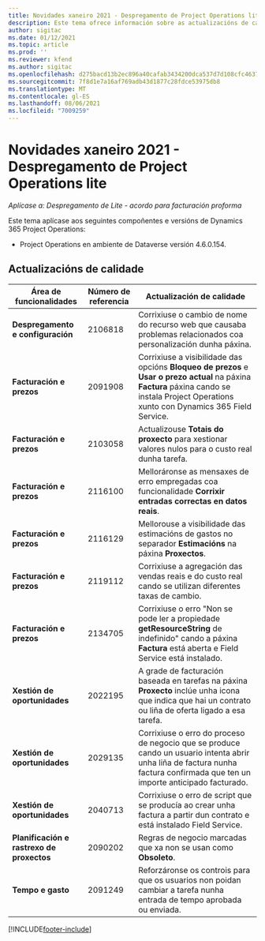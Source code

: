 ```yaml
---
title: Novidades xaneiro 2021 - Despregamento de Project Operations lite
description: Este tema ofrece información sobre as actualizacións de calidade dispoñibles na versión de xaneiro de 2021 do despregamento de Project Operations lite.
author: sigitac
ms.date: 01/12/2021
ms.topic: article
ms.prod: ''
ms.reviewer: kfend
ms.author: sigitac
ms.openlocfilehash: d275bacd13b2ec896a40cafab3434200dca537d7d108cfc46370b01b67c98aa2
ms.sourcegitcommit: 7f8d1e7a16af769adb43d1877c28fdce53975db8
ms.translationtype: MT
ms.contentlocale: gl-ES
ms.lasthandoff: 08/06/2021
ms.locfileid: "7009259"
---
```

# <a name="whats-new-january-2021---project-operations-lite-deployment"></a>Novidades xaneiro 2021 - Despregamento de Project Operations lite


_Aplícase a: Despregamento de Lite - acordo para facturación proforma_

Este tema aplícase aos seguintes compoñentes e versións de Dynamics 365 Project Operations:

  - Project Operations en ambiente de Dataverse versión 4.6.0.154.
  
## <a name="quality-updates"></a>Actualizacións de calidade

| **Área de funcionalidades** | **Número de referencia** | **Actualización de calidade** |
| --- | --- | --- |
| **Despregamento e configuración** | 2106818 | Corrixiuse o cambio de nome do recurso web que causaba problemas relacionados coa personalización dunha páxina. |
| **Facturación e prezos** | 2091908 | Corrixiuse a visibilidade das opcións **Bloqueo de prezos** e **Usar o prezo actual** na páxina **Factura** páxina cando se instala Project Operations xunto con Dynamics 365 Field Service. |
| **Facturación e prezos** | 2103058 | Actualizouse **Totais do proxecto** para xestionar valores nulos para o custo real dunha tarefa. |
| **Facturación e prezos** | 2116100 | Melloráronse as mensaxes de erro empregadas coa funcionalidade **Corrixir entradas correctas en datos reais**. |
| **Facturación e prezos** | 2116129 | Mellorouse a visibilidade das estimacións de gastos no separador **Estimacións** na páxina **Proxectos**. |
| **Facturación e prezos** | 2119112 | Corrixiuse a agregación das vendas reais e do custo real cando se utilizan diferentes taxas de cambio. |
| **Facturación e prezos** | 2134705 | Corrixiuse o erro "Non se pode ler a propiedade **getResourceString** de indefinido" cando a páxina **Factura** está aberta e Field Service está instalado. |
| **Xestión de oportunidades** | 2022195 | A grade de facturación baseada en tarefas na páxina **Proxecto** inclúe unha icona que indica que hai un contrato ou liña de oferta ligado a esa tarefa. |
| **Xestión de oportunidades** | 2029135 | Corrixiuse o erro do proceso de negocio que se produce cando un usuario intenta abrir unha liña de factura nunha factura confirmada que ten un importe anticipado facturado. |
| **Xestión de oportunidades** | 2040713 | Corrixiuse o erro de script que se producía ao crear unha factura a partir dun contrato e está instalado Field Service. |
| **Planificación e rastrexo de proxectos** | 2090202 | Regras de negocio marcadas que xa non se usan como **Obsoleto**. |
| **Tempo e gasto** | 2091249 | Reforzáronse os controis para que os usuarios non poidan cambiar a tarefa nunha entrada de tempo aprobada ou enviada. |


[!INCLUDE[footer-include](../../includes/footer-banner.md)]